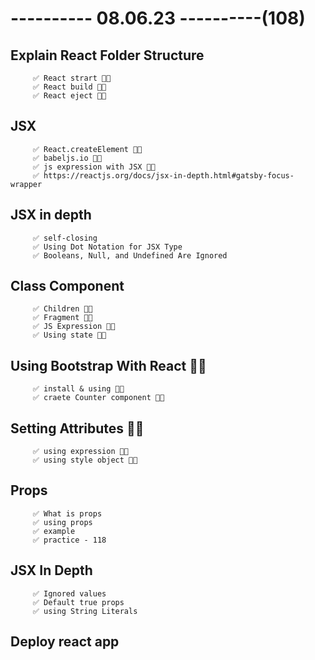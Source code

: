 # ---------- 08.06.23 ----------(108)

## Explain React Folder Structure

         ✅ React strart 👍🏻
         ✅ React build 👍🏻
         ✅ React eject 👍🏻

## JSX

         ✅ React.createElement 👍🏻
         ✅ babeljs.io 👍🏻
         ✅ js expression with JSX 👍🏻
         ✅ https://reactjs.org/docs/jsx-in-depth.html#gatsby-focus-wrapper

## JSX in depth

         ✅ self-closing
         ✅ Using Dot Notation for JSX Type
         ✅ Booleans, Null, and Undefined Are Ignored

## Class Component

         ✅ Children 👍🏻
         ✅ Fragment 👍🏻
         ✅ JS Expression 👍🏻
         ✅ Using state 👍🏻

## Using Bootstrap With React 👍🏻

         ✅ install & using 👍🏻
         ✅ craete Counter component 👍🏻

## Setting Attributes 👍🏻

         ✅ using expression 👍🏻
         ✅ using style object 👍🏻

## Props

         ✅ What is props
         ✅ using props
         ✅ example
         ✅ practice - 118

## JSX In Depth

         ✅ Ignored values
         ✅ Default true props
         ✅ using String Literals

## Deploy react app
